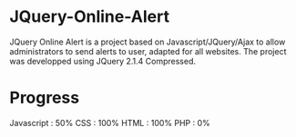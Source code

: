 # JQuery-Online-Alert
JQuery Online Alert is a project based on Javascript/JQuery/Ajax to allow administrators to send alerts to user, adapted for all websites. The project was developped using JQuery 2.1.4 Compressed.
# Progress
Javascript : 50%
CSS : 100%
HTML : 100%
PHP : 0%
